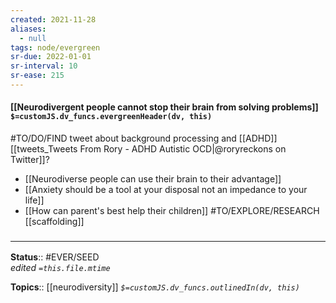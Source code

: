 ```yaml
---
created: 2021-11-28 
aliases:
  - null
tags: node/evergreen
sr-due: 2022-01-01
sr-interval: 10
sr-ease: 215
---
```


#### [[Neurodivergent people cannot stop their brain from solving problems]] `$=customJS.dv_funcs.evergreenHeader(dv, this)`

#TO/DO/FIND tweet about background processing and [[ADHD]] [[tweets_Tweets From Rory - ADHD Autistic OCD|@roryreckons on Twitter]]?

- [[Neurodiverse people can use their brain to their advantage]]
- [[Anxiety should be a tool at your disposal not an impedance to your life]]
- [[How can parent's best help their children]] #TO/EXPLORE/RESEARCH [[scaffolding]]

### <hr class="footnote"/>

**Status**:: #EVER/SEED  
*edited `=this.file.mtime`*

**Topics**:: [[neurodiversity]]
*`$=customJS.dv_funcs.outlinedIn(dv, this)`*
